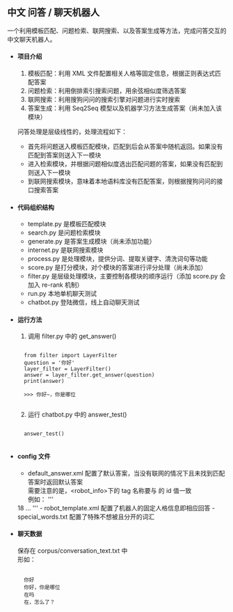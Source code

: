 ## 中文 问答 / 聊天机器人

一个利用模板匹配、问题检索、联网搜索、以及答案生成等方法，完成问答交互的中文聊天机器人。

- #### 项目介绍

    1. 模板匹配：利用 XML 文件配置相关人格等固定信息，根据正则表达式匹配答案
    2. 问题检索：利用倒排索引搜索问题，用余弦相似度筛选答案
    3. 联网搜索：利用搜狗问问的搜索引擎对问题进行实时搜索
    4. 答案生成：利用 Seq2Seq 模型以及机器学习方法生成答案（尚未加入该模块）
    
    问答处理是层级线性的，处理流程如下：
    - 首先将问题送入模板匹配模块，匹配到后会从答案中随机返回。如果没有匹配到答案则送入下一模块
    - 进入检索模块，并根据问题相似度选出匹配问题的答案，如果没有匹配到则送入下一模块
    - 到联网搜索模块，意味着本地语料库没有匹配答案，则根据搜狗问问的接口搜索答案
    

- #### 代码组织结构
    
    - template.py 是模板匹配模块    
    - search.py 是问题检索模块
    - generate.py 是答案生成模块（尚未添加功能）
    - internet.py 是联网搜索模块
    - process.py 是处理模块，提供分词、提取关键字、清洗词句等功能
    - score.py 是打分模块，对个模块的答案进行评分处理（尚未添加）
    - filter.py 是层级处理模块，主要控制各模块的顺序运行（添加 score.py 会加入 re-rank 机制）
    - run.py 本地单机聊天测试
    - chatbot.py 登陆微信，线上自动聊天测试


- #### 运行方法
    
    1. 调用 filter.py 中的 get_answer()<br>
    <pre><code>
    from filter import LayerFilter
    question = '你好'
    layer_filter = LayerFilter()
    answer = layer_filter.get_answer(question)
    print(answer)
    
    >>> 你好~，你是哪位
    </code></pre>
    
    2. 运行 chatbot.py 中的 answer_test()<br>
    <pre><code>
    answer_test()
    </code></pre>
   
- #### config 文件

    - default_answer.xml 配置了默认答案，当没有联网的情况下且未找到匹配答案时返回默认答案<br>
    需要注意的是，<robot_info>下的 tag 名称要与 <temp id='name'>的 id 值一致<br>
    例如：
   '''
    <root>
        <robot_info>
            <age>18<age>
        </robot_info>
        <temp id='age'>
            ...
        </temp>
    </root>
    '''
    - robot_template.xml 配置了机器人的固定人格信息即相应回答
    - special_words.txt 配置了特殊不想被且分开的词汇

- #### 聊天数据

    保存在 corpus/conversation_text.txt 中<br>
    形如：
    <pre><code>
    你好
    你好，你是哪位
    在吗
    在，怎么了？
    </code></pre>
    
